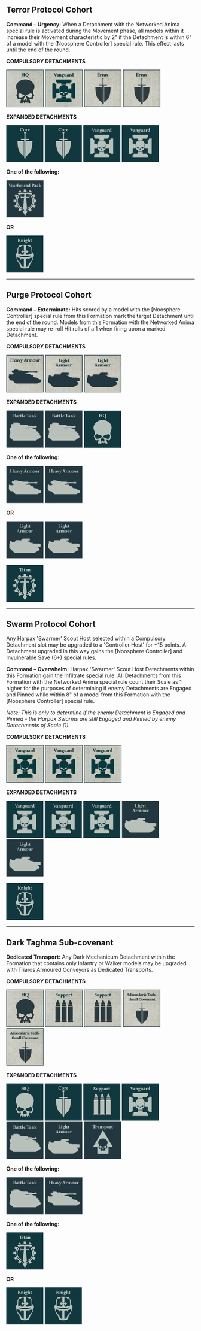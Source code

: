 ## Terror Protocol Cohort

**Command – Urgency:** When a Detachment with the Networked Anima special rule is activated during the Movement phase, all models within it increase their Movement characteristic by 2" if the Detachment is within 6" of a model with the [Noosphere Controller] special rule. This effect lasts until the end of the round.

**COMPULSORY DETACHMENTS**

[![](../../media/factions/dark_mechanicum/compulsory_hq.jpg)](../../factions/dark_mechanicum/detachments.md#hq-detachments) [![](../../media/factions/dark_mechanicum/compulsory_vanguard.jpg)](../../factions/dark_mechanicum/detachments.md#vanguard-detachments) [![](../../media/factions/dark_mechanicum/compulsory_errax.jpg)](../../factions/dark_mechanicum/detachments.md#errax-butcher-assault-stalker-cohort-45-points) [![](../../media/factions/dark_mechanicum/compulsory_errax.jpg)](../../factions/dark_mechanicum/detachments.md#errax-butcher-assault-stalker-cohort-45-points)

**EXPANDED DETACHMENTS**

[![](../../media/factions/dark_mechanicum/optional_core.jpg)](../../factions/dark_mechanicum/detachments.md#core-detachments) [![](../../media/factions/dark_mechanicum/optional_core.jpg)](../../factions/dark_mechanicum/detachments.md#core-detachments) [![](../../media/factions/dark_mechanicum/optional_vanguard.jpg)](../../factions/dark_mechanicum/detachments.md#vanguard-detachments) [![](../../media/factions/dark_mechanicum/optional_vanguard.jpg)](../../factions/dark_mechanicum/detachments.md#vanguard-detachments)

**One of the following:**

[![](../../media/factions/dark_mechanicum/optional_warhound_pack.jpg)](../../strategic_assets/detachments.md#warhound-hunting-pack-330-points) 

**OR**

[![](../../media/strategic_assets/optional_knight.jpg)](../../strategic_assets/detachments.md#knight-detachments)

---

## Purge Protocol Cohort

**Command – Exterminate:** Hits scored by a model with the [Noosphere Controller] special rule from this Formation mark the target Detachment until the end of the round. Models from this Formation with the Networked Anima special rule may re-roll Hit rolls of a 1 when firing upon a marked Detachment.

**COMPULSORY DETACHMENTS**

[![](../../media/factions/dark_mechanicum/compulsory_heavy_armour.jpg)](../../factions/dark_mechanicum/detachments.md#heavy-armour-detachments) 
[![](../../media/factions/dark_mechanicum/compulsory_light_armour.jpg)](../../factions/dark_mechanicum/detachments.md#light-armour-detachments) [![](../../media/factions/dark_mechanicum/compulsory_light_armour.jpg)](../../factions/dark_mechanicum/detachments.md#light-armour-detachments)

**EXPANDED DETACHMENTS**

[![](../../media/factions/dark_mechanicum/optional_battle_tank.jpg)](../../factions/dark_mechanicum/detachments.md#battle-tank-detachments) [![](../../media/factions/dark_mechanicum/optional_battle_tank.jpg)](../../factions/dark_mechanicum/detachments.md#battle-tank-detachments) [![](../../media/factions/dark_mechanicum/optional_hq.jpg)](../../factions/dark_mechanicum/detachments.md#hq-detachments)

**One of the following:**

[![](../../media/factions/dark_mechanicum/optional_heavy_armour.jpg)](../../factions/dark_mechanicum/detachments.md#heavy-armour-detachments) [![](../../media/factions/dark_mechanicum/optional_heavy_armour.jpg)](../../factions/dark_mechanicum/detachments.md#heavy-armour-detachments) 

**OR**

[![](../../media/factions/dark_mechanicum/optional_light_armour.jpg)](../../factions/dark_mechanicum/detachments.md#light-armour-detachments) [![](../../media/factions/dark_mechanicum/optional_light_armour.jpg)](../../factions/dark_mechanicum/detachments.md#light-armour-detachments)

[![](../../media/strategic_assets/optional_titan.jpg)](../../strategic_assets/detachments.md#titan-detachments)

---

## Swarm Protocol Cohort

Any Harpax 'Swarmer' Scout Host selected within a Compulsory Detachment slot may be upgraded to a 'Controller Host' for +15 points. A Detachment upgraded in this way gains the [Noosphere Controller] and Invulnerable Save (6+) special rules.

**Command – Overwhelm:** Harpax 'Swarmer' Scout Host Detachments within this Formation gain the Infiltrate special rule. All Detachments from this Formation with the Networked Anima special rule count their Scale as 1 higher for the purposes of determining if enemy Detachments are Engaged and Pinned while within 8" of a model from this Formation with the [Noosphere Controller] special rule.

*Note: This is only to determine if the enemy Detachment is Engaged and Pinned - the Harpax Swarms are still Engaged and Pinned by enemy Detachments of Scale (1).*

**COMPULSORY DETACHMENTS**

[![](../../media/factions/dark_mechanicum/compulsory_vanguard.jpg)](../../factions/dark_mechanicum/detachments.md#vanguard-detachments) [![](../../media/factions/dark_mechanicum/compulsory_vanguard.jpg)](../../factions/dark_mechanicum/detachments.md#vanguard-detachments) [![](../../media/factions/dark_mechanicum/compulsory_vanguard.jpg)](../../factions/dark_mechanicum/detachments.md#vanguard-detachments)

**EXPANDED DETACHMENTS**

[![](../../media/factions/dark_mechanicum/optional_vanguard.jpg)](../../factions/dark_mechanicum/detachments.md#vanguard-detachments) [![](../../media/factions/dark_mechanicum/optional_vanguard.jpg)](../../factions/dark_mechanicum/detachments.md#vanguard-detachments) [![](../../media/factions/dark_mechanicum/optional_vanguard.jpg)](../../factions/dark_mechanicum/detachments.md#vanguard-detachments) [![](../../media/factions/dark_mechanicum/optional_light_armour.jpg)](../../factions/dark_mechanicum/detachments.md#light-armour-detachments) [![](../../media/factions/dark_mechanicum/optional_light_armour.jpg)](../../factions/dark_mechanicum/detachments.md#light-armour-detachments) 

[![](../../media/strategic_assets/optional_knight.jpg)](../../strategic_assets/detachments.md#knight-detachments)

---

## Dark Taghma Sub-covenant

**Dedicated Transport:** Any Dark Mechanicum Detachment within the Formation that contains only Infantry or Walker models may be upgraded with Triaros Armoured Conveyors as Dedicated Transports.

**COMPULSORY DETACHMENTS**

[![](../../media/factions/dark_mechanicum/compulsory_hq.jpg)](../../factions/dark_mechanicum/detachments.md#hq-detachments) [![](../../media/factions/dark_mechanicum/compulsory_support.jpg)](../../factions/dark_mechanicum/detachments.md#support-detachments) [![](../../media/factions/dark_mechanicum/compulsory_support.jpg)](../../factions/dark_mechanicum/detachments.md#support-detachments) [![](../../media/factions/dark_mechanicum/compulsory_adsecularis_tech_thrall_covenant.jpg)](../../factions/dark_mechanicum/detachments.md#adsecularis-tech-thrall-covenant-30-points) [![](../../media/factions/dark_mechanicum/compulsory_adsecularis_tech_thrall_covenant.jpg)](../../factions/dark_mechanicum/detachments.md#adsecularis-tech-thrall-covenant-30-points)

**EXPANDED DETACHMENTS**

[![](../../media/factions/dark_mechanicum/optional_hq.jpg)](../../factions/dark_mechanicum/detachments.md#hq-detachments) [![](../../media/factions/dark_mechanicum/optional_core.jpg)](../../factions/dark_mechanicum/detachments.md#core-detachments) [![](../../media/factions/dark_mechanicum/optional_support.jpg)](../../factions/dark_mechanicum/detachments.md#support-detachments) [![](../../media/factions/dark_mechanicum/optional_vanguard.jpg)](../../factions/dark_mechanicum/detachments.md#vanguard-detachments) [![](../../media/factions/dark_mechanicum/optional_battle_tank.jpg)](../../factions/dark_mechanicum/detachments.md#battle-tank-detachments) [![](../../media/factions/dark_mechanicum/optional_light_armour.jpg)](../../factions/dark_mechanicum/detachments.md#light-armour-detachments) [![](../../media/factions/dark_mechanicum/optional_transport.jpg)](../../factions/dark_mechanicum/detachments.md#transport-detachments)

**One of the following:**

[![](../../media/factions/dark_mechanicum/optional_battle_tank.jpg)](../../factions/dark_mechanicum/detachments.md#battle-tank-detachments) [![](../../media/factions/dark_mechanicum/optional_heavy_armour.jpg)](../../factions/dark_mechanicum/detachments.md#heavy-armour-detachments)

**One of the following:**

[![](../../media/strategic_assets/optional_titan.jpg)](../../strategic_assets/detachments.md#titan-detachments) 

**OR** 

[![](../../media/strategic_assets/optional_knight.jpg)](../../strategic_assets/detachments.md#knight-detachments) [![](../../media/strategic_assets/optional_knight.jpg)](../../strategic_assets/detachments.md#knight-detachments)
